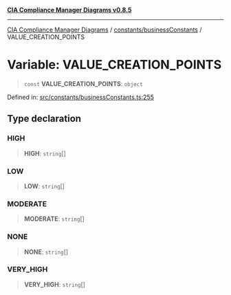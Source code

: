 [**CIA Compliance Manager Diagrams v0.8.5**](../../../README.md)

***

[CIA Compliance Manager Diagrams](../../../modules.md) / [constants/businessConstants](../README.md) / VALUE\_CREATION\_POINTS

# Variable: VALUE\_CREATION\_POINTS

> `const` **VALUE\_CREATION\_POINTS**: `object`

Defined in: [src/constants/businessConstants.ts:255](https://github.com/Hack23/cia-compliance-manager/blob/eca22610f41e5f6b6c0cece88769b1ffbe9db4bd/src/constants/businessConstants.ts#L255)

## Type declaration

### HIGH

> **HIGH**: `string`[]

### LOW

> **LOW**: `string`[]

### MODERATE

> **MODERATE**: `string`[]

### NONE

> **NONE**: `string`[]

### VERY\_HIGH

> **VERY\_HIGH**: `string`[]
